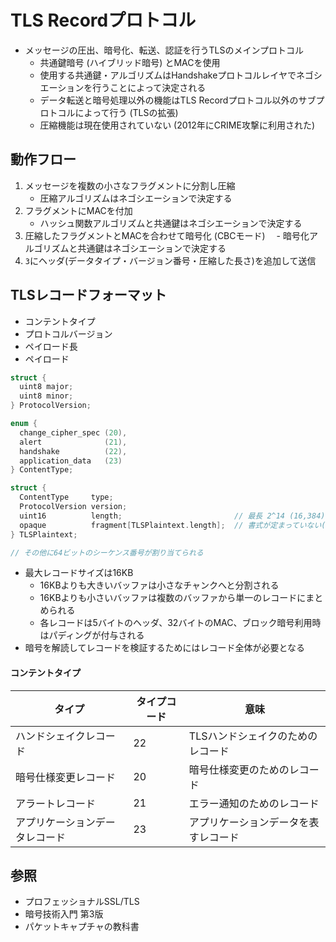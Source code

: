 # TLS Recordプロトコル
- メッセージの圧出、暗号化、転送、認証を行うTLSのメインプロトコル
  - 共通鍵暗号 (ハイブリッド暗号) とMACを使用
  - 使用する共通鍵・アルゴリズムはHandshakeプロトコルレイヤでネゴシエーションを行うことによって決定される
  - データ転送と暗号処理以外の機能はTLS Recordプロトコル以外のサブプロトコルによって行う (TLSの拡張)
  - 圧縮機能は現在使用されていない (2012年にCRIME攻撃に利用された)

## 動作フロー
1. メッセージを複数の小さなフラグメントに分割し圧縮
    - 圧縮アルゴリズムはネゴシエーションで決定する
2. フラグメントにMACを付加
    - ハッシュ関数アルゴリズムと共通鍵はネゴシエーションで決定する
3. 圧縮したフラグメントとMACを合わせて暗号化 (CBCモード)
  　- 暗号化アルゴリズムと共通鍵はネゴシエーションで決定する
4. `3`にヘッダ(データタイプ・バージョン番号・圧縮した長さ)を追加して送信

## TLSレコードフォーマット
- コンテントタイプ
- プロトコルバージョン
- ペイロード長
- ペイロード

```c
struct {
  uint8 major;
  uint8 minor;
} ProtocolVersion;

enum {
  change_cipher_spec (20),
  alert              (21),
  handshake          (22),
  application_data   (23)
} ContentType;

struct {
  ContentType     type;
  ProtocolVersion version;
  uint16          length;                         // 最長 2^14 (16,384) バイト
  opaque          fragment[TLSPlaintext.length];  // 書式が定まっていない(opaque)データのバッファ
} TLSPlaintext;

// その他に64ビットのシーケンス番号が割り当てられる
```

- 最大レコードサイズは16KB
  - 16KBよりも大きいバッファは小さなチャンクへと分割される
  - 16KBよりも小さいバッファは複数のバッファから単一のレコードにまとめられる
  - 各レコードは5バイトのヘッダ、32バイトのMAC、ブロック暗号利用時はパディングが付与される
- 暗号を解読してレコードを検証するためにはレコード全体が必要となる

#### コンテントタイプ

| タイプ                         | タイプコード | 意味                                 |
| -                              | -            | -                                    |
| ハンドシェイクレコード         | 22           | TLSハンドシェイクのためのレコード    |
| 暗号仕様変更レコード           | 20           | 暗号仕様変更のためのレコード         |
| アラートレコード               | 21           | エラー通知のためのレコード           |
| アプリケーションデータレコード | 23           | アプリケーションデータを表すレコード |

## 参照
- プロフェッショナルSSL/TLS
- 暗号技術入門 第3版
- パケットキャプチャの教科書
